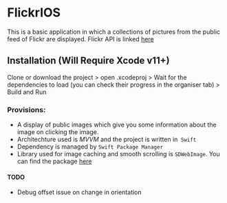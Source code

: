 # FlickrIOS
This is a basic application in which a collections of pictures from the public feed of Flickr are displayed. Flickr API is linked [here](https://www.flickr.com/services/feeds/)

## Installation (Will Require Xcode v11+)
Clone or download the project > open .xcodeproj > Wait for the dependencies to load (you can check their progress in the organiser tab) > Build and Run

### Provisions:
* A display of public images which give you some information about the image on clicking the image.
* Architechture used is _MVVM_ and the project is written in` Swift`
* Dependency is managed by `Swift Package Manager`
* Library used for image caching and smooth scrolling is `SDWebImage`. You can find the package [here](https://github.com/SDWebImage/SDWebImage)

#### TODO
* Debug offset issue on change in orientation

